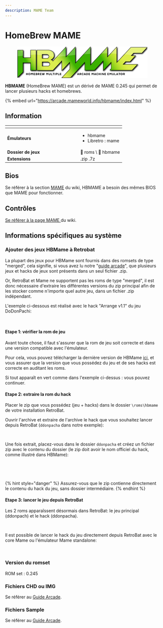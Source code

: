 ```yaml
---
description: MAME Team
---
```


# HomeBrew MAME

<div align="left">

<figure><img src="https://raw.githubusercontent.com/fabricecaruso/es-theme-carbon/52ff37c9e265587d006945a2ba695b5a962b3a3d/art/logos/hbmame.svg" alt=""><figcaption></figcaption></figure>

</div>

**HBMAME** (HomeBrew MAME) est un dérivé de MAME 0.245 qui permet de lancer plusieurs hacks et homebrews.

{% embed url="https://arcade.mameworld.info/hbmame/index.html" %}

## Information

<table data-header-hidden><thead><tr><th width="224"></th><th></th></tr></thead><tbody><tr><td><strong>Émulateurs</strong></td><td><ul><li>hbmame</li><li>Libretro : mame</li></ul></td></tr><tr><td><strong>Dossier de jeux</strong></td><td><span data-gb-custom-inline data-tag="emoji" data-code="1f4c2">📂</span> roms \ <span data-gb-custom-inline data-tag="emoji" data-code="1f4c2">📂</span> hbmame</td></tr><tr><td><strong>Extensions</strong></td><td>.zip .7z</td></tr></tbody></table>

## Bios

Se référer à la section [MAME](mame.md#bios-information) du wiki, HBMAME a besoin des mêmes BIOS que MAME pour fonctionner.

## Contrôles

[Se référer à la page MAME ](mame.md#controls)du wiki.

## Informations spécifiques au système

### Ajouter des jeux HBMame à Retrobat

La plupart des jeux pour HBMame sont fournis dans des romsets de type "merged", cela signifie, si vous avez lu notre "[guide arcade](../../arcade-guide.md#roms)", que plusieurs jeux et hacks de jeux sont présents dans un seul fichier .zip.

Or, RetroBat et Mame ne supportent pas les roms de type "merged", il est donc nécessaire d'extraire les différentes versions du zip principal afin de les stocker comme n'importe quel autre jeu, dans un fichier .zip indépendant.

L'exemple ci-dessous est réalisé avec le hack "Arrange v1.1" du jeu DoDonPachi:

<div align="left">

<figure><img src="https://i.imgur.com/5Zh2T6D.png" alt=""><figcaption></figcaption></figure>

</div>

#### Etape 1: vérifier la rom de jeu

Avant toute chose, il faut s'assurer que la rom de jeu soit correcte et dans une version compatible avec l'émulateur.

Pour cela, vous pouvez télécharger la dernière version de HBMame [ici](https://hbmame.1emulation.com/), et vous assurer que la version que vous possédez du jeu et de ses hacks est correcte en auditant les roms.

Si tout apparaît en vert comme dans l'exemple ci-dessus : vous pouvez continuer.

#### Etape 2: extraire la rom du hack

Placer le zip que vous possédez (jeu + hacks) dans le dossier `\roms\hbmame` de votre installation RetroBat.

Ouvrir l'archive et extraire de l'archive le hack que vous souhaitez lancer depuis RetroBat (`ddonpacha` dans notre exemple):

<div align="left">

<figure><img src="https://i.imgur.com/uPE1ZDY.png" alt=""><figcaption></figcaption></figure>

</div>

Une fois extrait, placez-vous dans le dossier `ddonpacha` et créez un fichier zip avec le contenu du dossier (le zip doit avoir le nom officiel du hack, comme illustré dans HBMame):

<div align="left">

<figure><img src="https://i.imgur.com/QiLS3QV.png" alt=""><figcaption></figcaption></figure>

</div>

<div align="left">

<figure><img src="https://i.imgur.com/dmRocxJ.png" alt=""><figcaption></figcaption></figure>

</div>

{% hint style="danger" %}
Assurez-vous que le zip contienne directement le contenu du hack du jeu, sans dossier intermédiaire.
{% endhint %}

#### Etape 3: lancer le jeu depuis RetroBat

Les 2 roms apparaîssent désormais dans RetroBat: le jeu principal (ddonpach) et le hack (ddonpacha).

<div align="left">

<figure><img src="https://i.imgur.com/hVLvQ5N.png" alt=""><figcaption></figcaption></figure>

</div>

Il est possible de lancer le hack du jeu directement depuis RetroBat avec le core Mame ou l'émulateur Mame standalone:

<div align="left">

<figure><img src="https://i.imgur.com/ERVSQi8.png" alt=""><figcaption></figcaption></figure>

</div>

### Version du romset&#x20;

ROM set : 0.245

### Fichiers CHD ou IMG

Se référer au [Guide Arcade](../../arcade-guide.md#fichiers-chd-ou-img).

### **Fichiers Sample**

Se référer au [Guide Arcade](../../arcade-guide.md#samples).
